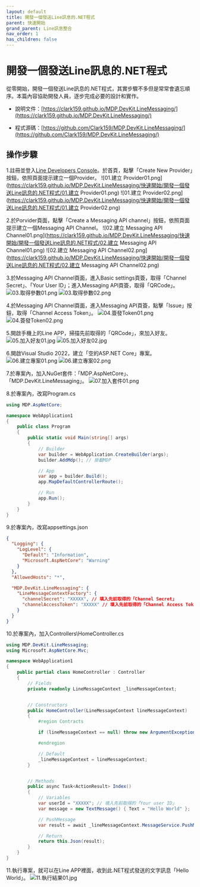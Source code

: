 ```yaml
---
layout: default
title: 開發一個發送Line訊息的.NET程式
parent: 快速開始
grand_parent: Line訊息整合
nav_order: 1
has_children: false
---
```



# 開發一個**發送**Line訊息的.NET程式

從零開始，開發一個發送Line訊息的.NET程式，其實步驟不多但是常常會遺忘順序。本篇內容協助開發人員，逐步完成必要的設計和實作。

- 說明文件：[https://clark159.github.io/MDP.DevKit.LineMessaging/](https://clark159.github.io/MDP.DevKit.LineMessaging/)

- 程式源碼：[https://github.com/Clark159/MDP.DevKit.LineMessaging/](https://github.com/Clark159/MDP.DevKit.LineMessaging/)


## 操作步驟

1.註冊並登入[Line Developers Console](https://developers.line.biz/console/)。於首頁，點擊「Create New Provider」按鈕，依照頁面提示建立一個Provider。
![01.建立 Provider01.png](https://clark159.github.io/MDP.DevKit.LineMessaging/快速開始/開發一個發送Line訊息的.NET程式/01.建立 Provider01.png)
![01.建立 Provider02.png](https://clark159.github.io/MDP.DevKit.LineMessaging/快速開始/開發一個發送Line訊息的.NET程式/01.建立 Provider02.png)

2.於Porvider頁面，點擊「Create a Messaging API channel」按鈕，依照頁面提示建立一個Messaging API Channel。
![02.建立 Messaging API Channel01.png](https://clark159.github.io/MDP.DevKit.LineMessaging/快速開始/開發一個發送Line訊息的.NET程式/02.建立 Messaging API Channel01.png)
![02.建立 Messaging API Channel02.png](https://clark159.github.io/MDP.DevKit.LineMessaging/快速開始/開發一個發送Line訊息的.NET程式/02.建立 Messaging API Channel02.png)

3.於Messaging API Channel頁面，進入Basic settings頁簽，取得「Channel Secret」、「Your User ID」；進入Messaging API頁簽，取得「QRCode」。
![03.取得參數01.png](https://clark159.github.io/MDP.DevKit.LineMessaging/快速開始/開發一個發送Line訊息的.NET程式/03.取得參數01.png)
![03.取得參數02.png](https://clark159.github.io/MDP.DevKit.LineMessaging/快速開始/開發一個發送Line訊息的.NET程式/03.取得參數02.png)

4.於Messaging API Channel頁面，進入Messaging API頁簽，點擊「Issue」按鈕，取得「Channel Access Token」。
![04.簽發Token01.png](https://clark159.github.io/MDP.DevKit.LineMessaging/快速開始/開發一個發送Line訊息的.NET程式/04.簽發Token01.png)
![04.簽發Token02.png](https://clark159.github.io/MDP.DevKit.LineMessaging/快速開始/開發一個發送Line訊息的.NET程式/04.簽發Token02.png)

5.開啟手機上的Line APP，掃描先前取得的「QRCode」，來加入好友。
![05.加入好友01.jpg](https://clark159.github.io/MDP.DevKit.LineMessaging/快速開始/開發一個發送Line訊息的.NET程式/05.加入好友01.jpg)
![05.加入好友02.jpg](https://clark159.github.io/MDP.DevKit.LineMessaging/快速開始/開發一個發送Line訊息的.NET程式/05.加入好友02.jpg)

6.開啟Visual Studio 2022，建立「空的ASP.NET Core」專案。
![06.建立專案01.png](https://clark159.github.io/MDP.DevKit.LineMessaging/快速開始/開發一個發送Line訊息的.NET程式/06.建立專案01.png)
![06.建立專案02.png](https://clark159.github.io/MDP.DevKit.LineMessaging/快速開始/開發一個發送Line訊息的.NET程式/06.建立專案02.png)

7.於專案內，加入NuGet套件：「MDP.AspNetCore」、「MDP.DevKit.LineMessaging」。
![07.加入套件01.png](https://clark159.github.io/MDP.DevKit.LineMessaging/快速開始/開發一個發送Line訊息的.NET程式/07.加入套件01.png)

8.於專案內，改寫Program.cs

```csharp
using MDP.AspNetCore;

namespace WebApplication1
{
    public class Program
    {
        public static void Main(string[] args)
        {
            // Builder
            var builder = WebApplication.CreateBuilder(args);
            builder.AddMdp(); // 掛載MDP

            // App
            var app = builder.Build();
            app.MapDefaultControllerRoute();

            // Run
            app.Run();
        }
    }
}
```

9.於專案內，改寫appsettings.json

```json
{
  "Logging": {
    "LogLevel": {
      "Default": "Information",
      "Microsoft.AspNetCore": "Warning"
    }
  },
  "AllowedHosts": "*",

  "MDP.DevKit.LineMessaging": {
    "LineMessageContextFactory": {
      "channelSecret": "XXXXX", // 填入先前取得的「Channel Secret」
      "channelAccessToken": "XXXXX" // 填入先前取得的「Channel Access Token」
    }
  }
}

```

10.於專案內，加入Controllers\HomeController.cs

```csharp
using MDP.DevKit.LineMessaging;
using Microsoft.AspNetCore.Mvc;

namespace WebApplication1
{
    public partial class HomeController : Controller
    {
        // Fields                
        private readonly LineMessageContext _lineMessageContext;


        // Constructors
        public HomeController(LineMessageContext lineMessageContext)
        {
            #region Contracts

            if (lineMessageContext == null) throw new ArgumentException($"{nameof(lineMessageContext)}=null");

            #endregion

            // Default
            _lineMessageContext = lineMessageContext;
        }


        // Methods
        public async Task<ActionResult> Index()
        {
            // Variables
            var userId = "XXXXX"; // 填入先前取得的「Your user ID」
            var message = new TextMessage() { Text = "Hello World" };

            // PushMessage
            var result = await _lineMessageContext.MessageService.PushMessageAsync(message, userId);

            // Return
            return this.Json(result);
        }
    }
}
```

11.執行專案，就可以在Line APP裡面，收到此.NET程式發送的文字訊息「Hello World」。
![11.執行結果01.jpg](https://clark159.github.io/MDP.DevKit.LineMessaging/快速開始/開發一個發送Line訊息的.NET程式/11.執行結果01.jpg)
